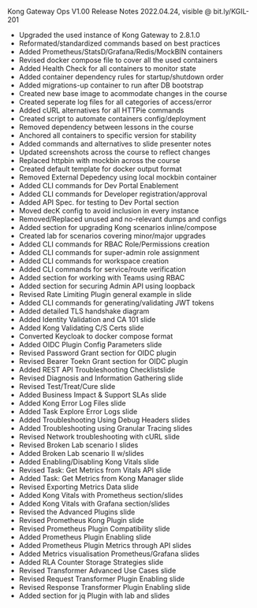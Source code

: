  Kong Gateway Ops V1.00 Release Notes
 2022.04.24, visible @ bit.ly/KGIL-201
 
- Upgraded the used instance of Kong Gateway to 2.8.1.0
- Reformated/standardized commands based on best practices
- Added Prometheus/StatsD/Grafana/Redis/MockBIN containers
- Revised docker compose file to cover all the used containers
- Added Health Check for all containers to monitor state
- Added container dependency rules for startup/shutdown order  
- Added migrations-up container to run after DB bootstrap
- Created new base image to acommodate changes in the course
- Created seperate log files for all categories of access/error
- Added cURL alternatives for all HTTPie commands
- Created script to automate containers config/deployment 
- Removed dependency between lessons in the course
- Anchored all containers to specific version for stability
- Added commands and alternatives to slide presenter notes
- Updated screenshots across the course to reflect changes
- Replaced httpbin with mockbin across the course
- Created default template for docker output format
- Removed External Depedency using local mockbin container
- Added CLI commands for Dev Portal Enablement 
- Added CLI commands for Developer registration/approval
- Added API Spec. for testing to Dev Portal section
- Moved decK config to avoid inclusion in every instance
- Removed/Replaced unused and no-relevant dumps and configs
- Added section for upgrading Kong scenarios inline/compose
- Created lab for scenarios covering minor/major upgrades
- Added CLI commands for RBAC Role/Permissions creation
- Added CLI commands for super-admin role assignment
- Added CLI commands for workspace creation
- Added CLI commands for service/route verification
- Added section for working with Teams using RBAC
- Added section for securing Admin API using loopback
- Revised Rate Limiting Plugin general example in slide
- Added CLI commands for generating/validating JWT tokens
- Added detailed TLS handshake diagram
- Added Identity Validation and CA 101 slide
- Added Kong Validating C/S Certs slide
- Converted Keycloak to docker compose format
- Added OIDC Plugin Config Parameters slide
- Revised Password Grant section for OIDC plugin
- Revised Bearer Toekn Grant section for OIDC plugin
- Added REST API Troubleshooting Checklistslide
- Revised Diagnosis and Information Gathering slide
- Revised Test/Treat/Cure slide
- Added Business Impact & Support SLAs slide
- Added Kong Error Log Files slide
- Added Task Explore Error Logs slide
- Added Troubleshooting Using Debug Headers slides
- Added Troubleshooting using Granular Tracing slides
- Revised Network troubleshooting with cURL slide
- Revised Broken Lab scenario I slides
- Added Broken Lab scenario II w/slides
- Added Enabling/Disabling Kong Vitals slide
- Revised Task: Get Metrics from Vitals API slide
- Added Task: Get Metrics from Kong Manager slide
- Revised Exporting Metrics Data slide
- Added Kong Vitals with Prometheus section/slides
- Added Kong Vitals with Grafana section/slides
- Revised the Advanced Plugins slide
- Revised Prometheus Kong Plugin slide
- Revised Prometheus Plugin Compatibility slide
- Added Prometheus Plugin Enabling slide
- Added Prometheus Plugin Metrics through API slides
- Added Metrics visualisation Prometheus/Grafana slides
- Added RLA Counter Storage Strategies slide
- Revised Transformer Advanced Use Cases slide
- Revised Request Transformer Plugin Enabling slide
- Revised Response Transformer Plugin Enabling slide
- Added section for jq Plugin with lab and slides